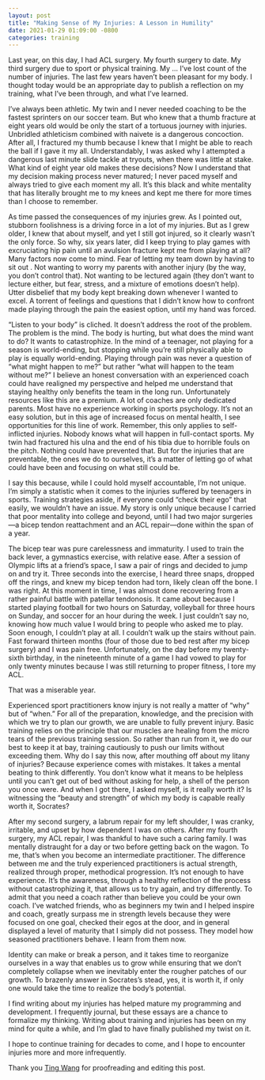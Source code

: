 ```yaml
---
layout: post
title: "Making Sense of My Injuries: A Lesson in Humility"
date: 2021-01-29 01:09:00 -0800
categories: training
---
```


Last year, on this day, I had ACL surgery. My fourth surgery to date. My third surgery due to sport or physical training. My ... I’ve lost count of the number of injuries. The last few years haven’t been pleasant for my body. I thought today would be an appropriate day to publish a reflection on my training, what I’ve been through, and what I’ve learned.

I’ve always been athletic. My twin and I never needed coaching to be the fastest sprinters on our soccer team. But who knew that a thumb fracture at eight years old would be only the start of a tortuous journey with injuries. Unbridled athleticism combined with naivete is a dangerous concoction. After all, I fractured my thumb because I knew that I might be able to reach the ball if I gave it my all. Understandably, I was asked why I attempted a dangerous last minute slide tackle at tryouts, when there was little at stake. What kind of eight year old makes these decisions? Now I understand that my decision making process never matured; I never paced myself and always tried to give each moment my all. It’s this black and white mentality that has literally brought me to my knees and kept me there for more times than I choose to remember.

As time passed the consequences of my injuries grew. As I pointed out, stubborn foolishness is a driving force in a lot of my injuries. But as I grew older, I knew that about myself, and yet I still got injured, so it clearly wasn’t the only force. So why, six years later, did I keep trying to play games with excruciating hip pain until an avulsion fracture kept me from playing at all? Many factors now come to mind. Fear of letting my team down by having to sit out . Not wanting to worry my parents with another injury (by the way, you don’t control that). Not wanting to be lectured again (they don’t want to lecture either, but fear, stress, and a mixture of emotions doesn’t help). Utter disbelief that my body kept breaking down whenever I wanted to excel. A torrent of feelings and questions that I didn’t know how to confront made playing through the pain the easiest option, until my hand was forced.

“Listen to your body” is cliched. It doesn’t address the root of the problem. The problem is the mind. The body is hurting, but what does the mind want to do? It wants to catastrophize. In the mind of a teenager, not playing for a season is world-ending, but stopping while you’re still physically able to play is equally world-ending. Playing through pain was never a question of “what might happen to me?” but rather “what will happen to the team without me?” I believe an honest conversation with an experienced coach could have realigned my perspective and helped me understand that staying healthy only benefits the team in the long run. Unfortunately resources like this are a premium. A lot of coaches are only dedicated parents. Most have no experience working in sports psychology. It’s not an easy solution, but in this age of increased focus on mental health, I see opportunities for this line of work. Remember, this only applies to self-inflicted injuries. Nobody knows what will happen in full-contact sports. My twin had fractured his ulna and the end of his tibia due to horrible fouls on the pitch. Nothing could have prevented that. But for the injuries that are preventable, the ones we do to ourselves, it’s a matter of letting go of what could have been and focusing on what still could be.

I say this because, while I could hold myself accountable, I’m not unique. I’m simply a statistic when it comes to the injuries suffered by teenagers in sports. Training strategies aside, if everyone could “check their ego” that easily, we wouldn’t have an issue. My story is only unique because I carried that poor mentality into college and beyond, until I had two major surgeries&mdash;a bicep tendon reattachment and an ACL repair&mdash;done within the span of a year.

The bicep tear was pure carelessness and immaturity. I used to train the back lever, a gymnastics exercise, with relative ease. After a session of Olympic lifts at a friend’s space, I saw a pair of rings and decided to jump on and try it. Three seconds into the exercise, I heard three snaps, dropped off the rings, and knew my bicep tendon had torn, likely clean off the bone. I was right. At this moment in time, I was almost done recovering from a rather painful battle with patellar tendonosis. It came about because I started playing football for two hours on Saturday, volleyball for three hours on Sunday, and soccer for an hour during the week. I just couldn’t say no, knowing how much value I would bring to people who asked me to play. Soon enough, I couldn’t play at all. I couldn’t walk up the stairs without pain. Fast forward thirteen months (four of those due to bed rest after my bicep surgery) and I was pain free. Unfortunately, on the day before my twenty-sixth birthday, in the nineteenth minute of a game I had vowed to play for only twenty minutes because I was still returning to proper fitness, I tore my ACL.

That was a miserable year.

Experienced sport practitioners know injury is not really a matter of “why” but of “when.” For all of the preparation, knowledge, and the precision with which we try to plan our growth, we are unable to fully prevent injury. Basic training relies on the principle that our muscles are healing from the micro tears of the previous training session. So rather than run from it, we do our best to keep it at bay, training cautiously to push our limits without exceeding them. Why do I say this now, after mouthing off about my litany of injuries? Because experience comes with mistakes. It takes a mental beating to think differently. You don’t know what it means to be helpless until you can’t get out of bed without asking for help, a shell of the person you once were. And when I got there, I asked myself, is it really worth it? Is witnessing the “beauty and strength” of which my body is capable really worth it, Socrates?

After my second surgery, a labrum repair for my left shoulder, I was cranky, irritable, and upset by how dependent I was on others. After my fourth surgery, my ACL repair, I was thankful to have such a caring family. I was mentally distraught for a day or two before getting back on the wagon. To me, that’s when you become an intermediate practitioner. The difference between me and the truly experienced practitioners is actual strength, realized through proper, methodical progression. It’s not enough to have experience. It’s the awareness, through a healthy reflection of the process without catastrophizing it, that allows us to try again, and try differently. To admit that you need a coach rather than believe you could be your own coach. I’ve watched friends, who as beginners my twin and I helped inspire and coach, greatly surpass me in strength levels because they were focused on one goal, checked their egos at the door, and in general displayed a level of maturity that I simply did not possess. They model how seasoned practitioners behave. I learn from them now.

Identity can make or break a person, and it takes time to reorganize ourselves in a way that enables us to grow while ensuring that we don’t completely collapse when we inevitably enter the rougher patches of our growth. To brazenly answer in Socrates’s stead, yes, it is worth it, if only one would take the time to realize the body’s potential.

I find writing about my injuries has helped mature my programming and development. I frequently journal, but these essays are a chance to formalize my thinking. Writing about training and injuries has been on my mind for quite a while, and I’m glad to have finally published my twist on it.

I hope to continue training for decades to come, and I hope to encounter injuries more and more infrequently.

Thank you [Ting Wang](https://tingtingaling.medium.com/) for proofreading and editing this post.

